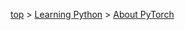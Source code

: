 <!-- パンくずリスト -->
[top](../index.md) > [Learning Python](./contents.md) > [About PyTorch](./about_pytorch.md)
